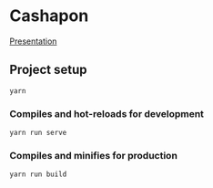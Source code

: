 # Cashapon

[Presentation](https://docs.google.com/presentation/d/1uI_Rjb_NBkBj1GtH7eJj2wHFKW2t19F_YVziEZOqBTM/edit#slide=id.p)

## Project setup
```
yarn
```

### Compiles and hot-reloads for development
```
yarn run serve
```

### Compiles and minifies for production
```
yarn run build
```
